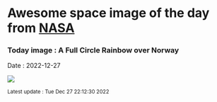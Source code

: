 
# Awesome space image of the day from [NASA](https://api.nasa.gov/)

### Today image : A Full Circle Rainbow over Norway
Date : 2022-12-27

![](https://apod.nasa.gov/apod/image/2212/FullCircleRainbow_Moesch_960.jpg)

<small>Latest update : Tue Dec 27 22:12:30 2022</small>
        